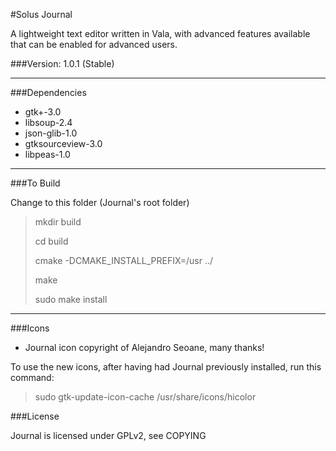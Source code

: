 #Solus Journal

A lightweight text editor written in Vala, with advanced features available that can be enabled for advanced users.

###Version: 1.0.1 (Stable)
____
###Dependencies

* gtk+-3.0
* libsoup-2.4
* json-glib-1.0
* gtksourceview-3.0
* libpeas-1.0

____
###To Build

Change to this folder (Journal's root folder)
   
>mkdir build
> 
>cd build
>
>cmake -DCMAKE_INSTALL_PREFIX=/usr ../
>
>make
>
>sudo make install

____
###Icons

* Journal icon copyright of Alejandro Seoane, many thanks!

To use the new icons, after having had Journal previously installed, run this command:
>sudo gtk-update-icon-cache /usr/share/icons/hicolor

###License

Journal is licensed under GPLv2, see COPYING
